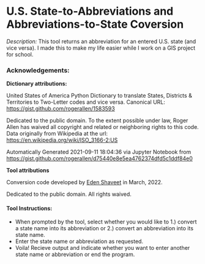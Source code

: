 # U.S. State-to-Abbreviations and Abbreviations-to-State Coversion
*Description:* This tool returns an abbreviation for an entered U.S. state (and vice versa). I made this to make my life easier while I work on a GIS project for school.

### Acknowledgements:
**Dictionary attributions:**

United States of America Python Dictionary to translate States,
Districts & Territories to Two-Letter codes and vice versa.
Canonical URL: https://gist.github.com/rogerallen/1583593

Dedicated to the public domain.  To the extent possible under law, Roger Allen has waived all copyright and related or neighboring rights to this code.  Data originally from Wikipedia at the url: https://en.wikipedia.org/wiki/ISO_3166-2:US

Automatically Generated 2021-09-11 18:04:36 via Jupyter Notebook from https://gist.github.com/rogerallen/d75440e8e5ea4762374dfd5c1ddf84e0 

**Tool attributions**

Conversion code developed by [Eden Shaveet](mailto:eden.shaveet@tufts.edu) in March, 2022.

Dedicated to the public domain. All rights waived.

#### Tool Instructions:

* When prompted by the tool, select whether you would like to 1.) convert a state name into its abbreviation or 2.) convert an abbreviation into its state name.
* Enter the state name or abbreviation as requested.
* Voila! Recieve output and indicate whether you want to enter another state name or abbreviation or end the program.
